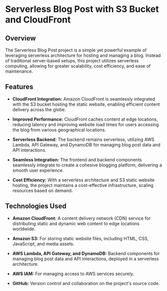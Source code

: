 # Serverless Blog Post with S3 Bucket and CloudFront

## Overview

The Serverless Blog Post project is a simple yet powerful example of leveraging serverless architecture for hosting and managing a blog. Instead of traditional server-based setups, this project utilizes serverless computing, allowing for greater scalability, cost efficiency, and ease of maintenance.


## Features
- **CloudFront Integration:** Amazon CloudFront is seamlessly integrated with the S3 bucket hosting the static website, enabling efficient content delivery across the globe.

- **Improved Performance:** CloudFront caches content at edge locations, reducing latency and improving website load times for users accessing the blog from various geographical locations.

- **Serverless Backend:** The backend remains serverless, utilizing AWS Lambda, API Gateway, and DynamoDB for managing blog post data and API interactions.

- **Seamless Integration:** The frontend and backend components seamlessly integrate to create a cohesive blogging platform, delivering a smooth user experience.

- **Cost Efficiency:** With a serverless architecture and S3 static website hosting, the project maintains a cost-effective infrastructure, scaling resources based on demand.

## Technologies Used
- **Amazon CloudFront:** A content delivery network (CDN) service for distributing static and dynamic web content to edge locations worldwide.

- **Amazon S3:** For storing static website files, including HTML, CSS, JavaScript, and media assets.

- **AWS Lambda, API Gateway, and DynamoDB:** Backend components for managing blog post data and API interactions, deployed in a serverless architecture.

- **AWS IAM:** For managing access to AWS services securely.

- **GitHub:** Version control and collaboration on the project's source code.
